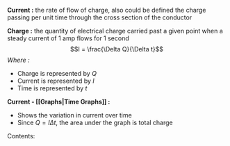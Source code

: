 **Current :** the rate of flow of charge, also could be defined the charge passing per unit time through the cross section of the conductor

**Charge :** the quantity of electrical charge carried past a given point when a steady current of 1 amp flows for 1 second $$I = \frac{\Delta Q}{\Delta t}$$*Where :*
- Charge is represented by $Q$
- Current is represented by $I$
- Time is represented by $t$

**Current - [[Graphs|Time Graphs]] :**
- Shows the variation in current over time
- Since $Q = I\Delta t$, the area under the graph is total charge


Contents:
```folder-index-content
```